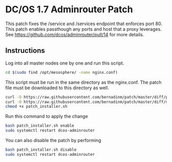 # DC/OS 1.7 Adminrouter Patch
This patch fixes the /service and /services endpoint that enforces port 80. This patch enables passthough any ports and host that a proxy leverages. See https://github.com/dcos/adminrouter/pull/14 for more details.

## Instructions
Log into all master nodes one by one and run this script.

```bash
cd $(sudo find /opt/mesosphere/ -name nginx.conf)
```

This script must be run in the same directory as the nginx.conf. The patch file must be downloaded to this directory as well.

```bash
curl -O https://raw.githubusercontent.com/bernadinm/patch/master/diff/patch_installer.sh 
curl -O https://raw.githubusercontent.com/bernadinm/patch/master/diff/mesosphere-adminrouter.patch
chmod +x patch_installer.sh
```

Run this command to apply the change

```bash
bash patch_installer.sh enable
sudo systemctl restart dcos-adminrouter
```

You can also disable the patch by performing 

```bash
bash patch_installer.sh disable
sudo systemctl restart dcos-adminrouter
```


